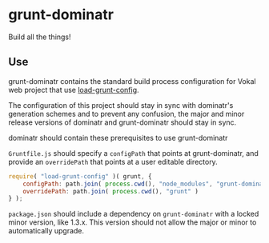 # grunt-dominatr

Build all the things!

## Use

grunt-dominatr contains the standard build process configuration for Vokal web project that use [load-grunt-config](https://github.com/firstandthird/load-grunt-config).

The configuration of this project should stay in sync with dominatr's generation schemes and to prevent any confusion, the major and minor release versions of dominatr and grunt-dominatr should stay in sync.

dominatr should contain these prerequisites to use grunt-dominatr

`Gruntfile.js` should specify a `configPath` that points at grunt-dominatr, and provide an `overridePath` that points at a user editable directory.

```js
require( "load-grunt-config" )( grunt, {
    configPath: path.join( process.cwd(), "node_modules", "grunt-dominatr", "grunt" ),
    overridePath: path.join( process.cwd(), "grunt" )
} );
```

`package.json` should include a dependency on `grunt-dominatr` with a locked minor version, like 1.3.x. This version should not allow the major or minor to automatically upgrade.
